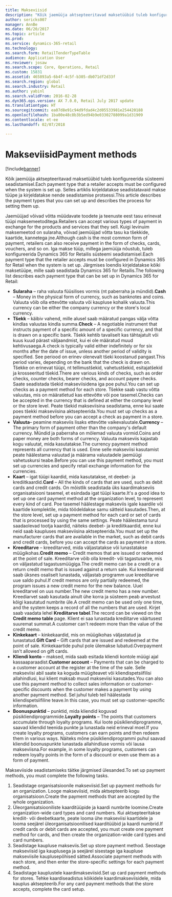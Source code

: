 ```yaml
---
title: Makseviisid
description: "Kõik jaemüüja aktsepteeritavad maksetüübid tuleb konfigureerida süsteemi seadistamisel. Selles artiklis kirjeldatakse seadistatavaid makse tüüpe ja kirjeldatakse nende seadistamise protsessi."
author: sericks007
manager: AnnBe
ms.date: 06/20/2017
ms.topic: article
ms.prod: 
ms.service: dynamics-365-retail
ms.technology: 
ms.search.form: RetailTenderTypeTable
audience: Application User
ms.reviewer: josaw
ms.search.scope: Core, Operations, Retail
ms.custom: 15831
ms.assetid: 465893a5-6b4f-4c5f-b305-db071df2d33f
ms.search.region: global
ms.search.industry: Retail
ms.author: yabinl
ms.search.validFrom: 2016-02-28
ms.dyn365.ops.version: AX 7.0.0, Retail July 2017 update
ms.translationtype: HT
ms.sourcegitcommit: ea07d8e91c94d9fdad4c2d05533981e254420188
ms.openlocfilehash: 1ba80e48c8b3b5ed94b9e03302788099a1d31909
ms.contentlocale: et-ee
ms.lasthandoff: 02/07/2018

---
```


# <a name="payment-methods"></a><span data-ttu-id="7f381-104">Makseviisid</span><span class="sxs-lookup"><span data-stu-id="7f381-104">Payment methods</span></span>

[!include[banner](includes/banner.md)]


<span data-ttu-id="7f381-105">Kõik jaemüüja aktsepteeritavad maksetüübid tuleb konfigureerida süsteemi seadistamisel.</span><span class="sxs-lookup"><span data-stu-id="7f381-105">Each payment type that a retailer accepts must be configured when the system is set up.</span></span> <span data-ttu-id="7f381-106">Selles artiklis kirjeldatakse seadistatavaid makse tüüpe ja kirjeldatakse nende seadistamise protsessi.</span><span class="sxs-lookup"><span data-stu-id="7f381-106">This article describes the payment types that you can set up and describes the process for setting them up.</span></span>

<span data-ttu-id="7f381-107">Jaemüüjad võivad võtta müüdavate toodete ja teenuste eest tasu erinevat tüüpi maksemeetoditega.</span><span class="sxs-lookup"><span data-stu-id="7f381-107">Retailers can accept various types of payment in exchange for the products and services that they sell.</span></span> <span data-ttu-id="7f381-108">Kuigi levinuim maksemeetod on sularaha, võivad jaemüüjad võtta tasu ka tšekkide, kaartide, kannetega jne.</span><span class="sxs-lookup"><span data-stu-id="7f381-108">Although cash is the most common form of payment, retailers can also receive payment in the form of checks, cards, vouchers, and so on.</span></span> <span data-ttu-id="7f381-109">Iga makse tüüp, millega jaemüüja nõustub, tuleb konfigureerida Dynamics 365 for Retailis süsteemi seadistamisel.</span><span class="sxs-lookup"><span data-stu-id="7f381-109">Each payment type that the retailer accepts must be configured in Dynamics 365 for Retail when the system is set up.</span></span> <span data-ttu-id="7f381-110">Järgmises loendis kirjeldatakse kõiki maksetüüpe, mille saab seadistada Dynamics 365 for Retailis.</span><span class="sxs-lookup"><span data-stu-id="7f381-110">The following list describes each payment type that can be set up in Dynamics 365 for Retail:</span></span>

-   <span data-ttu-id="7f381-111">**Sularaha** – raha valuuta füüsilises vormis (nt paberraha ja mündid).</span><span class="sxs-lookup"><span data-stu-id="7f381-111">**Cash** – Money in the physical form of currency, such as banknotes and coins.</span></span> <span data-ttu-id="7f381-112">Valuuta võib olla ettevõtte valuuta või kaupluse kohalik valuuta.</span><span class="sxs-lookup"><span data-stu-id="7f381-112">This currency can be either the company currency or the store's local currency.</span></span>
-   <span data-ttu-id="7f381-113">**Tšekk** – käibiv vahend, mille alusel saab määratud pangas välja võtta kindlas valuutas kindla summa.</span><span class="sxs-lookup"><span data-stu-id="7f381-113">**Check** – A negotiable instrument that instructs payment of a specific amount of a specific currency, and that is drawn on a specific bank.</span></span> <span data-ttu-id="7f381-114">Tšekk kehtib tavaliselt kas tähtajatult või kuus kuud pärast väljaandmist, kui ei ole määratud muud kehtivusaega.</span><span class="sxs-lookup"><span data-stu-id="7f381-114">A check is typically valid either indefinitely or for six months after the date of issue, unless another period of validity is specified.</span></span> <span data-ttu-id="7f381-115">See periood on erinev olenevalt tšeki koostanud pangast.</span><span class="sxs-lookup"><span data-stu-id="7f381-115">This period varies, depending on the bank that the check is drawn on.</span></span> <span data-ttu-id="7f381-116">Tšekke on erinevat tüüpi, nt tellimustšekid, vahetustšekid, esitajatšekid ja krosseeritud tšekid.</span><span class="sxs-lookup"><span data-stu-id="7f381-116">There are various kinds of checks, such as order checks, counter checks, bearer checks, and account payee checks.</span></span> <span data-ttu-id="7f381-117">Saate seadistada tšekid makseviisidena iga poe puhul.</span><span class="sxs-lookup"><span data-stu-id="7f381-117">You can set up checks as a payment method for each store.</span></span> <span data-ttu-id="7f381-118">Tšekke saab vastu võtta valuutas, mis on määratletud kas ettevõtte või poe tasemel.</span><span class="sxs-lookup"><span data-stu-id="7f381-118">Checks can be accepted in the currency that is defined at either the company level or the store level.</span></span> <span data-ttu-id="7f381-119">Peate tšekid makseviisina seadistama, enne kui saate poes tšekki makseviisina aktsepteerida.</span><span class="sxs-lookup"><span data-stu-id="7f381-119">You must set up checks as a payment method before you can accept a check as payment in a store.</span></span>
-   <span data-ttu-id="7f381-120">**Valuuta**– peamine makseviis lisaks ettevõtte vaikevaluutale.</span><span class="sxs-lookup"><span data-stu-id="7f381-120">**Currency** – The primary form of payment other than the company's default currency.</span></span> <span data-ttu-id="7f381-121">Mündid ja paberraha on mõlemad valuuta vormid.</span><span class="sxs-lookup"><span data-stu-id="7f381-121">Coins and paper money are both forms of currency.</span></span> <span data-ttu-id="7f381-122">Valuuta makseviis kajastab kogu valuutat, mida kasutatakse.</span><span class="sxs-lookup"><span data-stu-id="7f381-122">The currency payment method represents all currency that is used.</span></span> <span data-ttu-id="7f381-123">Enne selle makseviisi kasutamist peate häälestama valuutad ja määrama valuutadele jaemüügi vahetuskursi teabe.</span><span class="sxs-lookup"><span data-stu-id="7f381-123">Before you can use this payment method, you must set up currencies and specify retail exchange information for the currencies.</span></span>
-   <span data-ttu-id="7f381-124">**Kaart** – igat tüüpi kaardid, mida kasutatakse, nt deebet- ja krediitkaardid.</span><span class="sxs-lookup"><span data-stu-id="7f381-124">**Card** – All the kinds of cards that are used, such as debit cards and credit cards.</span></span> <span data-ttu-id="7f381-125">On mõistlik seadistada üks kaardimakseviis organisatsiooni tasemel, et esindada igat tüüpi kaarte.</span><span class="sxs-lookup"><span data-stu-id="7f381-125">It's a good idea to set up one card payment method at the organization level, to represent every kind of card.</span></span> <span data-ttu-id="7f381-126">Poe tasemel häälestage makseviis igale kaardile või kaartide komplektile, mida töödeldakse samu sätteid kasutades.</span><span class="sxs-lookup"><span data-stu-id="7f381-126">Then, at the store level, set up a payment method for each card or set of cards that is processed by using the same settings.</span></span> <span data-ttu-id="7f381-127">Peate häälestama turul saadaolevad tootja kaardid, näiteks deebet- ja krediitkaardid, enne kui neid saab kaupluses makseviisina aktsepteerida.</span><span class="sxs-lookup"><span data-stu-id="7f381-127">You must set up the manufacturer cards that are available in the market, such as debit cards and credit cards, before you can accept the cards as payment in a store.</span></span>
-   <span data-ttu-id="7f381-128">**Kreeditarve** – kreeditarved, mida väljastatakse või lunastatakse müügikohas.</span><span class="sxs-lookup"><span data-stu-id="7f381-128">**Credit memo** – Credit memos that are issued or redeemed at the point of sale.</span></span> <span data-ttu-id="7f381-129">Kreeditarve võib olla kreedit- või tagastusarve, mis on väljastatud tagastusmüügiga.</span><span class="sxs-lookup"><span data-stu-id="7f381-129">The credit memo can be a credit or a return credit memo that is issued against a return sale.</span></span> <span data-ttu-id="7f381-130">Kui kreediarveid saab üksnes osaliselt lunastada, väljastab programm uue kreeditarve uue saldo puhul.</span><span class="sxs-lookup"><span data-stu-id="7f381-130">If credit memos are only partially redeemed, the program issues a new credit memo for the new balance.</span></span> <span data-ttu-id="7f381-131">Uuel kreeditarvel on uus number.</span><span class="sxs-lookup"><span data-stu-id="7f381-131">The new credit memo has a new number.</span></span> <span data-ttu-id="7f381-132">Kreediarvet saab kasutada ainult ühe korra ja süsteem peab arvestust kõigi kasutatud numbrite üle.</span><span class="sxs-lookup"><span data-stu-id="7f381-132">A credit memo can be used only one time, and the system keeps a record of all the numbers that are used.</span></span> <span data-ttu-id="7f381-133">Kirjet saab vaadata lehel **Krediitarve tabel**.</span><span class="sxs-lookup"><span data-stu-id="7f381-133">The record can be viewed on the **Credit memo table** page.</span></span> <span data-ttu-id="7f381-134">Klient ei saa lunastada krediitarve väärtusest suuremat summat.</span><span class="sxs-lookup"><span data-stu-id="7f381-134">A customer can't redeem more than the value of the credit memo.</span></span>
-   <span data-ttu-id="7f381-135">**Kinkekaart** – kinkekaardid, mis on müügikohas väljastatud ja lunastatud.</span><span class="sxs-lookup"><span data-stu-id="7f381-135">**Gift Card** – Gift cards that are issued and redeemed at the point of sale.</span></span> <span data-ttu-id="7f381-136">Kinkekaartide puhul pole ülemakse lubatud.</span><span class="sxs-lookup"><span data-stu-id="7f381-136">Overpayment isn't allowed on gift cards.</span></span>
-   <span data-ttu-id="7f381-137">**Kliendi konto** – maksed, mida saab esitada kliendi kontole müügi ajal kassaaparaadist.</span><span class="sxs-lookup"><span data-stu-id="7f381-137">**Customer account** – Payments that can be charged to a customer account at the register at the time of the sale.</span></span> <span data-ttu-id="7f381-138">Selle makseviisi abil saate ka koguda müügiteavet või kliendispetsiifilisi allahindlusi, kui klient maksab muud makseviisi kasutades.</span><span class="sxs-lookup"><span data-stu-id="7f381-138">You can also use this payment method to collect sales information or customer-specific discounts when the customer makes a payment by using another payment method.</span></span> <span data-ttu-id="7f381-139">Sel juhul tuleb teil häälestada kliendispetsiifiline teave.</span><span class="sxs-lookup"><span data-stu-id="7f381-139">In this case, you must set up customer-specific information.</span></span>
-   <span data-ttu-id="7f381-140">**Boonuspunktid** – punktid, mida kliendid koguvad püsikliendiprogrammide.</span><span class="sxs-lookup"><span data-stu-id="7f381-140">**Loyalty points** – The points that customers accumulate through loyalty programs.</span></span> <span data-ttu-id="7f381-141">Kui loote püsikliendiprogramme, saavad kliendid teenida punkte ja lunastada neid erineval moel.</span><span class="sxs-lookup"><span data-stu-id="7f381-141">If you create loyalty programs, customers can earn points and then redeem them in various ways.</span></span> <span data-ttu-id="7f381-142">Näiteks mõne püsikliendiprogrammi puhul saavad kliendid boonuspunkte lunastada allahindluse vormis või lausa makseviisna.</span><span class="sxs-lookup"><span data-stu-id="7f381-142">For example, in some loyalty programs, customers can redeem loyalty points in the form of a discount or even use them as a form of payment.</span></span>

<span data-ttu-id="7f381-143">Makseviiside seadistamiseks täitke järgmised ülesanded.</span><span class="sxs-lookup"><span data-stu-id="7f381-143">To set up payment methods, you must complete the following tasks.</span></span>

1.  <span data-ttu-id="7f381-144">Seadistage organisatsioonile makseviisid.</span><span class="sxs-lookup"><span data-stu-id="7f381-144">Set up payment methods for an organization.</span></span> <span data-ttu-id="7f381-145">Looge makseviisid, mida aktsepteerib kogu organisatsioon.</span><span class="sxs-lookup"><span data-stu-id="7f381-145">Create the payment methods that are accepted by the whole organization.</span></span>
2.  <span data-ttu-id="7f381-146">Üleorganisatsiooniliste kaarditüüpide ja kaardi numbrite loomine.</span><span class="sxs-lookup"><span data-stu-id="7f381-146">Create organization-wide card types and card numbers.</span></span> <span data-ttu-id="7f381-147">Kui aktsepteeritakse krediit- või deebetkaarte, peate looma ühe makseviisi kaartidele ja looma seejärel üleorganisatsioonilised kaarditüübid ja kaardi numbrid.</span><span class="sxs-lookup"><span data-stu-id="7f381-147">If credit cards or debit cards are accepted, you must create one payment method for cards, and then create the organization-wide card types and card numbers.</span></span>
3.  <span data-ttu-id="7f381-148">Seadistage kaupluse makseviis.</span><span class="sxs-lookup"><span data-stu-id="7f381-148">Set up store payment method.</span></span> <span data-ttu-id="7f381-149">Seostage makseviisid iga kauplusega ja seejärel sisestage iga kaupluse makseviisile kauplusepõhised sätted.</span><span class="sxs-lookup"><span data-stu-id="7f381-149">Associate payment methods with each store, and then enter the store-specific settings for each payment method.</span></span>
4.  <span data-ttu-id="7f381-150">Seadistage kauplustele kaardimakseviisid.</span><span class="sxs-lookup"><span data-stu-id="7f381-150">Set up card payment methods for stores.</span></span> <span data-ttu-id="7f381-151">Tehke kaardiseadistus kõikidele kaardimakseviisidele, mida kauplus aktsepteerib.</span><span class="sxs-lookup"><span data-stu-id="7f381-151">For any card payment methods that the store accepts, complete the card setup.</span></span>





